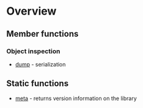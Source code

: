 # Overview

## Member functions

### Object inspection

- [dump](dump.md) - serialization

## Static functions

- [meta](meta.md) - returns version information on the library
